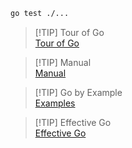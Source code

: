 ```sh
go test ./...
```

> [!TIP] Tour of Go  
> [Tour of Go](https://go.dev/tour/welcome/1)

> [!TIP] Manual  
> [Manual](https://go.dev/doc/)

> [!TIP] Go by Example  
> [Examples](https://gobyexample.com/)

> [!TIP] Effective Go   
> [Effective Go](https://go.dev/doc/effective_go)
